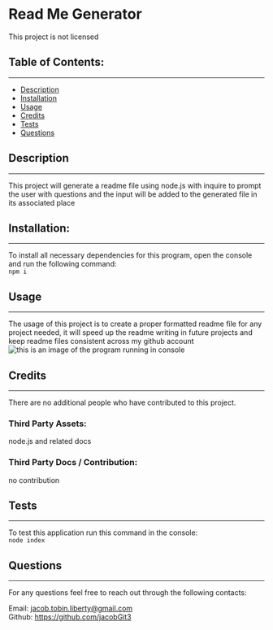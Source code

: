 
  # Read Me Generator
  This project is not licensed

  ## Table of Contents:

  ---
  * [Description](#description)
  * [Installation](#installation)  
  * [Usage](#usage)  
  * [Credits](#credits)    
  * [Tests](#tests)  
  * [Questions](#questions)  

  ## Description

  ---
  This project will generate a readme file using node.js with inquire to prompt the user with questions and the input will be added to the generated file in its associated place

  ## Installation:

  ---
  To install all necessary dependencies for this program,
  open the console and run the following command:  
  ```npm i```

  ## Usage

  ---
  The usage of this project is to create a proper formatted readme file for any project needed, it will speed up the readme writing in future projects and keep readme files consistent across my github account
  ![this is an image of the program running in console](./Develop/assets/images/test.png)

  ## Credits

  ---
  There are no additional people who have contributed to this project.

  ### Third Party Assets:
  node.js and related docs 
  
  ### Third Party Docs / Contribution:
  no contribution

  ## Tests

  ---
  To test this application run this command in the console:  
  ```node index```

  ## Questions

  ---
  For any questions feel free to reach out through the following contacts:  

  Email: jacob.tobin.liberty@gmail.com  
  Github: https://github.com/jacobGit3  
  